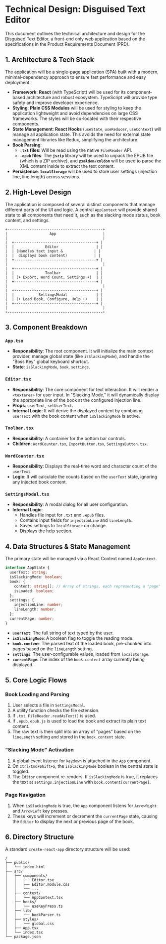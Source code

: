 # Technical Design: Disguised Text Editor

This document outlines the technical architecture and design for the Disguised Text Editor, a front-end only web application based on the specifications in the Product Requirements Document (PRD).

## 1. Architecture & Tech Stack

The application will be a single-page application (SPA) built with a modern, minimal-dependency approach to ensure fast performance and easy deployment.

- **Framework**: **React** (with TypeScript) will be used for its component-based architecture and robust ecosystem. TypeScript will provide type safety and improve developer experience.
- **Styling**: **Plain CSS Modules** will be used for styling to keep the application lightweight and avoid dependencies on large CSS frameworks. The styles will be co-located with their respective components.
- **State Management**: **React Hooks** (`useState`, `useReducer`, `useContext`) will manage all application state. This avoids the need for external state management libraries like Redux, simplifying the architecture.
- **Book Parsing**:
    - **`.txt` files**: Will be read using the native `FileReader` API.
    - **`.epub` files**: The **`jszip`** library will be used to unpack the EPUB file (which is a ZIP archive), and **`@xmldom/xmldom`** will be used to parse the XML content inside to extract the text content.
- **Persistence**: **`localStorage`** will be used to store user settings (injection line, line length) across sessions.

## 2. High-Level Design

The application is composed of several distinct components that manage different parts of the UI and logic. A central `AppContext` will provide shared state to all components that need it, such as the slacking mode status, book content, and settings.

```
+-------------------------------------------+
|                   App                     |
|                                           |
|  +-------------------------------------+ |
|  |              Editor                 | |
|  | (Handles text input &              | |
|  |  displays book content)            | |
|  +-------------------------------------+ |
|                                           |
|  +-------------------------------------+ |
|  |              Toolbar                | |
|  | (+ Export, Word Count, Settings +)  | |
|  +-------------------------------------+ |
|                                           |
|  +-------------------------------------+ |
|  |           SettingsModal             | |
|  | (+ Load Book, Configure, Help +)    | |
|  +-------------------------------------+ |
|                                           |
+-------------------------------------------+
```

## 3. Component Breakdown

### `App.tsx`
- **Responsibility**: The root component. It will initialize the main context provider, manage global state (like `isSlackingMode`), and handle the "Boss Key" global keyboard shortcut.
- **State**: `isSlackingMode`, `book`, `settings`.

### `Editor.tsx`
- **Responsibility**: The core component for text interaction. It will render a `<textarea>` for user input. In "Slacking Mode," it will dynamically display the appropriate line of the book at the configured injection line.
- **Props**: `userText`, `setUserText`.
- **Internal Logic**: It will derive the displayed content by combining `userText` with the book content when `isSlackingMode` is active.

### `Toolbar.tsx`
- **Responsibility**: A container for the bottom bar controls.
- **Children**: `WordCounter.tsx`, `ExportButton.tsx`, `SettingsButton.tsx`.

### `WordCounter.tsx`
- **Responsibility**: Displays the real-time word and character count of the `userText`.
- **Logic**: It will calculate the counts based on the `userText` state, ignoring any injected book content.

### `SettingsModal.tsx`
- **Responsibility**: A modal dialog for all user configuration.
- **Internal Logic**:
    - Handles file input for `.txt` and `.epub` files.
    - Contains input fields for `injectionLine` and `lineLength`.
    - Saves settings to `localStorage` on change.
    - Displays the help section.

## 4. Data Structures & State Management

The primary state will be managed via a React Context named `AppContext`.

```typescript
interface AppState {
  userText: string;
  isSlackingMode: boolean;
  book: {
    content: string[]; // Array of strings, each representing a "page" or chunk
    isLoaded: boolean;
  };
  settings: {
    injectionLine: number;
    lineLength: number;
  };
  currentPage: number;
}
```

- **`userText`**: The full string of text typed by the user.
- **`isSlackingMode`**: A boolean flag to toggle the reading mode.
- **`book.content`**: The parsed text of the loaded book, pre-chunked into pages based on the `lineLength` setting.
- **`settings`**: The user-configurable values, loaded from `localStorage`.
- **`currentPage`**: The index of the `book.content` array currently being displayed.

## 5. Core Logic Flows

### Book Loading and Parsing
1.  User selects a file in `SettingsModal`.
2.  A utility function checks the file extension.
3.  If `.txt`, `FileReader.readAsText()` is used.
4.  If `.epub`, `epub.js` is used to load the book and extract its plain text content.
5.  The raw text is then split into an array of "pages" based on the `lineLength` setting and stored in the `book.content` state.

### "Slacking Mode" Activation
1.  A global event listener for `keydown` is attached in the `App` component.
2.  On `Ctrl/Cmd+Shift+S`, the `isSlackingMode` boolean in the central state is toggled.
3.  The `Editor` component re-renders. If `isSlackingMode` is true, it replaces the text at `settings.injectionLine` with `book.content[currentPage]`.

### Page Navigation
1.  When `isSlackingMode` is true, the `App` component listens for `ArrowRight` and `ArrowLeft` key presses.
2.  These keys will increment or decrement the `currentPage` state, causing the `Editor` to display the next or previous page of the book.

## 6. Directory Structure

A standard `create-react-app` directory structure will be used:

```
/
├── public/
│   └── index.html
├── src/
│   ├── components/
│   │   ├── Editor.tsx
│   │   ├── Editor.module.css
│   │   └── ...
│   ├── context/
│   │   └── AppContext.tsx
│   ├── hooks/
│   │   └── useKeyPress.ts
│   ├── lib/
│   │   └── bookParser.ts
│   ├── styles/
│   │   └── global.css
│   ├── App.tsx
│   └── index.tsx
└── package.json
```
